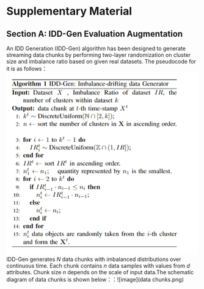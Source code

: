 # Supplementary Material
## Section A: IDD-Gen Evaluation Augmentation

An IDD Generation (IDD-Gen) algorithm has been designed to generate streaming data chunks by performing two-layer randomization on cluster size and imbalance ratio based on given real datasets. The pseudocode for it is as follows：![image](IDD-Gen.png)
IDD-Gen generates $N$ data chunks with imbalanced distributions over continuous time. Each chunk contains $n$ data samples with values from $d$ attributes. Chunk size $n$ depends on the scale of input data.The schematic diagram of data chunks is shown below：：![image](data chunks.png)
